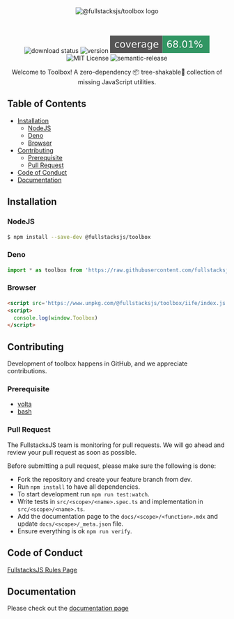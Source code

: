 <div align="center">

<br/>
<br/>

<img src="https://raw.githubusercontent.com/fullstacksjs/toolbox/main/assets/logo.svg" width="200" alt="@fullstacksjs/toolbox logo" />

<br/>
<br/>
<br/>

![download status][download-badge]
![version][version-badge]
![Code Coverage][coverage-badge]
![MIT License][license-badge]
![semantic-release][semantic-badge]


Welcome to Toolbox! A zero-dependency 📦 tree-shakable🌲 collection of missing JavaScript utilities.

</div>



## Table of Contents <!-- omit in toc -->

<!-- cspell:disable -->

- [Installation](#installation)
  - [NodeJS](#nodejs)
  - [Deno](#deno)
  - [Browser](#browser)
- [Contributing](#contributing)
  - [Prerequisite](#prerequisite)
  - [Pull Request](#pull-request)
- [Code of Conduct](#code-of-conduct)
- [Documentation](#documentation)

<!-- cspell:enable -->

## Installation

### NodeJS

```sh
$ npm install --save-dev @fullstacksjs/toolbox
```

### Deno

```typescript
import * as toolbox from 'https://raw.githubusercontent.com/fullstacksjs/toolbox/main/mod.ts'
```

### Browser

```html
<script src='https://www.unpkg.com/@fullstacksjs/toolbox/iife/index.js'></script>
<script>
  console.log(window.Toolbox)
</script>
```

## Contributing

Development of toolbox happens in GitHub, and we appreciate contributions.

### Prerequisite

- [volta][volta]
- [bash][bash]

### Pull Request

The FullstacksJS team is monitoring for pull requests. We will go ahead and review your pull request as soon as possible.

Before submitting a pull request, please make sure the following is done:

- Fork the repository and create your feature branch from dev.
- Run `npm install` to have all dependencies.
- To start development run `npm run test:watch`.
- Write tests in `src/<scope>/<name>.spec.ts` and implementation in `src/<scope>/<name>.ts`.
- Add the documentation page to the `docs/<scope>/<function>.mdx` and update `docs/<scope>/_meta.json` file.
- Ensure everything is ok `npm run verify`.

## Code of Conduct

[FullstacksJS Rules Page](https://fullstacksjs.com/en/rules)

## Documentation

Please check out the [documentation page](https://toolbox.fullstacksjs.com)

[download-badge]: https://img.shields.io/npm/dm/@fullstacksjs/toolbox?color=EF6969&label=DOWNLOADS&style=flat-square
[version-badge]: https://img.shields.io/npm/v/@fullstacksjs/toolbox?color=098FAA&label=VERSION&style=flat-square
[coverage-badge]: https://raw.githubusercontent.com/fullstacksjs/toolbox/assets/assets/coverage.svg
[license-badge]: https://img.shields.io/npm/l/@fullstacksjs/toolbox?color=EA5F12&label=LICENSE&style=flat-square
[semantic-badge]: https://img.shields.io/badge/semantic-release-e10079.svg?logo=semantic-release&color=7E98F7&label=SEMANTIC&style=flat-square (https://github.com/semantic-release/semantic-release)
[nodejs]: https://nodejs.org/en/
[volta]: https://volta.sh/
[bash]: https://www.gnu.org/software/bash/
